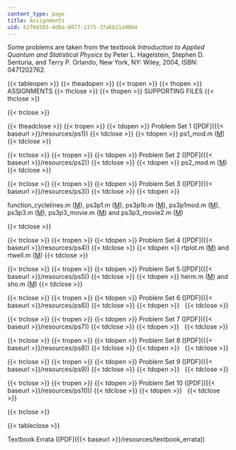 ```yaml
---
content_type: page
title: Assignments
uid: 62f66503-4d0a-8077-1375-37a6b21a98b4
---
```


Some problems are taken from the textbook _Introduction to Applied Quantum and Statistical Physics_ by Peter L. Hagelstein, Stephen D. Senturia, and Terry P. Orlando, New York, NY: Wiley, 2004, ISBN: 0471202762.

{{< tableopen >}}
{{< theadopen >}}
{{< tropen >}}
{{< thopen >}}
ASSIGNMENTS
{{< thclose >}}
{{< thopen >}}
SUPPORTING FILES
{{< thclose >}}

{{< trclose >}}

{{< theadclose >}}
{{< tropen >}}
{{< tdopen >}}
Problem Set 1 ([PDF]({{< baseurl >}}/resources/ps1))
{{< tdclose >}}
{{< tdopen >}}
ps1\_mod.m ([M](/courses/electrical-engineering-and-computer-science/6-728-applied-quantum-and-statistical-physics-fall-2006/assignments/ps1_mod.m))
{{< tdclose >}}

{{< trclose >}}
{{< tropen >}}
{{< tdopen >}}
Problem Set 2 ([PDF]({{< baseurl >}}/resources/ps2))
{{< tdclose >}}
{{< tdopen >}}
ps2\_mod.m ([M](/courses/electrical-engineering-and-computer-science/6-728-applied-quantum-and-statistical-physics-fall-2006/assignments/ps2_mod.m))
{{< tdclose >}}

{{< trclose >}}
{{< tropen >}}
{{< tdopen >}}
Problem Set 3 ([PDF]({{< baseurl >}}/resources/ps3))
{{< tdclose >}}
{{< tdopen >}}


function\_cyclelines.m ([M](/courses/electrical-engineering-and-computer-science/6-728-applied-quantum-and-statistical-physics-fall-2006/assignments/function_cyclelines.m)), ps3p1.m ([M](/courses/electrical-engineering-and-computer-science/6-728-applied-quantum-and-statistical-physics-fall-2006/assignments/ps3p1.m)), ps3p1b.m ([M](/courses/electrical-engineering-and-computer-science/6-728-applied-quantum-and-statistical-physics-fall-2006/assignments/ps3p1b.m)), ps3p1mod.m ([M](/courses/electrical-engineering-and-computer-science/6-728-applied-quantum-and-statistical-physics-fall-2006/assignments/ps3p1mod.m)), ps3p3.m ([M](/courses/electrical-engineering-and-computer-science/6-728-applied-quantum-and-statistical-physics-fall-2006/assignments/ps3p3.m)), ps3p3\_movie.m ([M](/courses/electrical-engineering-and-computer-science/6-728-applied-quantum-and-statistical-physics-fall-2006/assignments/ps3p3_movie.m)) and ps3p3\_movie2.m ([M](/courses/electrical-engineering-and-computer-science/6-728-applied-quantum-and-statistical-physics-fall-2006/assignments/ps3p3_movie2.m))


{{< tdclose >}}

{{< trclose >}}
{{< tropen >}}
{{< tdopen >}}
Problem Set 4 ([PDF]({{< baseurl >}}/resources/ps4))
{{< tdclose >}}
{{< tdopen >}}
rtplot.m ([M](/courses/electrical-engineering-and-computer-science/6-728-applied-quantum-and-statistical-physics-fall-2006/assignments/rtplot.m)) and rtwell.m ([M](/courses/electrical-engineering-and-computer-science/6-728-applied-quantum-and-statistical-physics-fall-2006/assignments/rtwell.m))
{{< tdclose >}}

{{< trclose >}}
{{< tropen >}}
{{< tdopen >}}
Problem Set 5 ([PDF]({{< baseurl >}}/resources/ps5))
{{< tdclose >}}
{{< tdopen >}}
herm.m ([M](/courses/electrical-engineering-and-computer-science/6-728-applied-quantum-and-statistical-physics-fall-2006/assignments/herm.m)) and sho.m ([M](/courses/electrical-engineering-and-computer-science/6-728-applied-quantum-and-statistical-physics-fall-2006/assignments/sho.m))
{{< tdclose >}}

{{< trclose >}}
{{< tropen >}}
{{< tdopen >}}
Problem Set 6 ([PDF]({{< baseurl >}}/resources/ps6))
{{< tdclose >}}
{{< tdopen >}}
 
{{< tdclose >}}

{{< trclose >}}
{{< tropen >}}
{{< tdopen >}}
Problem Set 7 ([PDF]({{< baseurl >}}/resources/ps7))
{{< tdclose >}}
{{< tdopen >}}
 
{{< tdclose >}}

{{< trclose >}}
{{< tropen >}}
{{< tdopen >}}
Problem Set 8 ([PDF]({{< baseurl >}}/resources/ps8))
{{< tdclose >}}
{{< tdopen >}}
 
{{< tdclose >}}

{{< trclose >}}
{{< tropen >}}
{{< tdopen >}}
Problem Set 9 ([PDF]({{< baseurl >}}/resources/ps9))
{{< tdclose >}}
{{< tdopen >}}
 
{{< tdclose >}}

{{< trclose >}}
{{< tropen >}}
{{< tdopen >}}
Problem Set 10 ([PDF]({{< baseurl >}}/resources/ps10))
{{< tdclose >}}
{{< tdopen >}}
 
{{< tdclose >}}

{{< trclose >}}

{{< tableclose >}}

Textbook Errata ([PDF]({{< baseurl >}}/resources/textbook_errata))